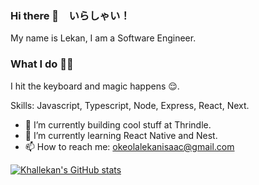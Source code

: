 ### Hi there 👋　いらしゃい！
My name is Lekan, I am a Software Engineer.

### What I do 👷‍♂️
I hit the keyboard and magic happens 😌.

Skills: Javascript, Typescript, Node, Express, React, Next.

- 🔭 I’m currently building cool stuff at Thrindle. 
- 🌱 I’m currently learning React Native and Nest. 
- 📫 How to reach me: okeolalekanisaac@gmail.com

[![Khallekan's GitHub stats](https://github-readme-stats.vercel.app/api?username=khallekan)](https://github.com/anuraghazra/github-readme-stats)

<!--
Here are some ideas to get you started:

- 🔭 I’m currently working on ...
- 🌱 I’m currently learning ...
- 👯 I’m looking to collaborate on ...
- 🤔 I’m looking for help with ...
- 💬 Ask me about ...
- 📫 How to reach me: ...
- 😄 Pronouns: ...
- ⚡ Fun fact: ...
-->
